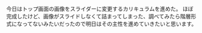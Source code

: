 今日はトップ画面の画像をスライダーに変更するカリキュラムを進めた。
ほぼ完成したけど、画像がスライドしなくて詰まってしまった、調べてみたら階層形式になってないみたいだったので明日はその主性を進めていきたいと思います。